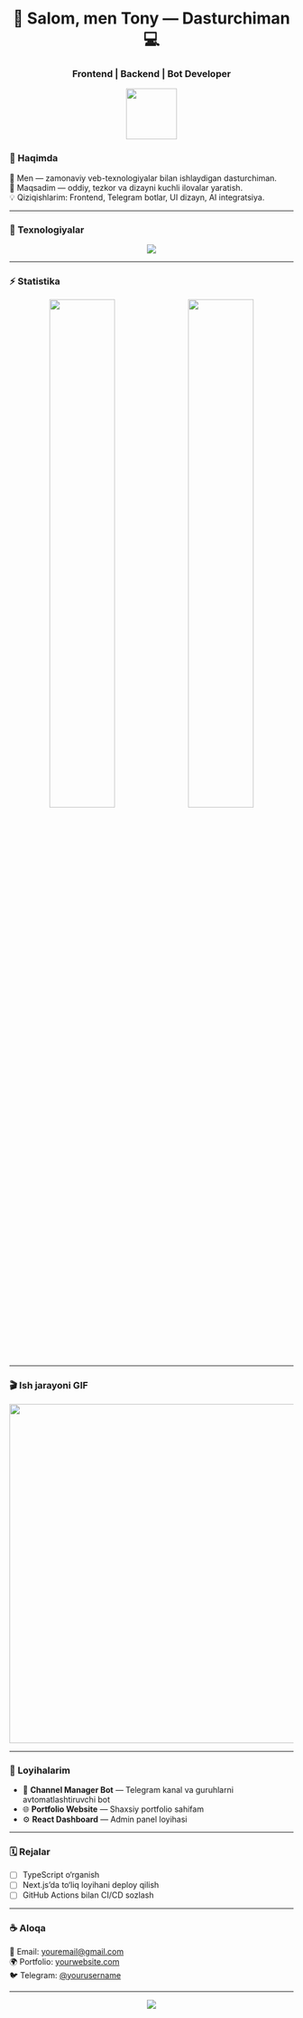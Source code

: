 <!-- HEADER -->
<h1 align="center">👋 Salom, men Tony — Dasturchiman 💻</h1>
<h3 align="center">Frontend | Backend | Bot Developer</h3>

<!-- ANIMATION -->
<p align="center">
  <img src="https://media.giphy.com/media/hvRJCLFzcasrR4ia7z/giphy.gif" width="90"/>
</p>

<!-- ABOUT -->
### 🧠 Haqimda

🚀 Men — zamonaviy veb-texnologiyalar bilan ishlaydigan dasturchiman.  
🎯 Maqsadim — oddiy, tezkor va dizayni kuchli ilovalar yaratish.  
💡 Qiziqishlarim: Frontend, Telegram botlar, UI dizayn, AI integratsiya.

---

### 🧰 Texnologiyalar

<p align="center">
  <img src="https://skillicons.dev/icons?i=html,css,js,react,nodejs,python,git,github,figma,vscode" />
</p>

---

### ⚡ Statistika

<p align="center">
  <img width="48%" src="https://github-readme-stats.vercel.app/api?username=yourusername&show_icons=true&theme=radical" />
  <img width="48%" src="https://github-readme-streak-stats.herokuapp.com/?user=yourusername&theme=radical" />
</p>

---

### 🎬 Ish jarayoni GIF

<p align="center">
  <img src="https://media.giphy.com/media/qgQUggAC3Pfv687qPC/giphy.gif" width="600" />
</p>

---

### 🧩 Loyihalarim

- 🤖 **Channel Manager Bot** — Telegram kanal va guruhlarni avtomatlashtiruvchi bot  
- 🌐 **Portfolio Website** — Shaxsiy portfolio sahifam  
- ⚙️ **React Dashboard** — Admin panel loyihasi

---

### 🗓️ Rejalar

- [ ] TypeScript o‘rganish  
- [ ] Next.js’da to‘liq loyihani deploy qilish  
- [ ] GitHub Actions bilan CI/CD sozlash  

---

### ☕ Aloqa

📩 Email: [youremail@gmail.com](mailto:youremail@gmail.com)  
🌍 Portfolio: [yourwebsite.com](https://yourwebsite.com)  
🐦 Telegram: [@yourusername](https://t.me/yourusername)

---

<p align="center">
  <img src="https://readme-typing-svg.herokuapp.com/?lines=Keep+coding,+keep+learning!;Building+cool+projects+everyday!;From+Uzbekistan+💪&center=true&width=500&height=50">
</p>
